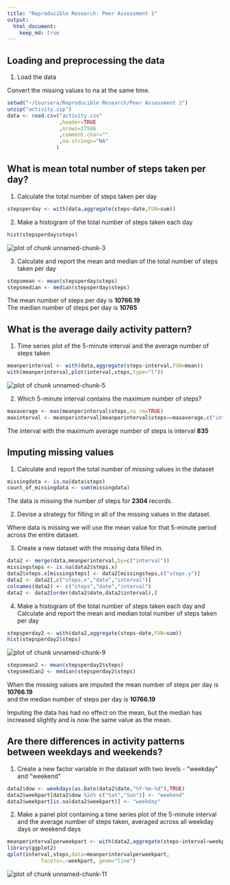 ```yaml
---
title: "Reproducible Research: Peer Assessment 1"
output: 
  html_document:
    keep_md: true
---
```


## Loading and preprocessing the data

1. Load the data

Convert the missing values to na at the same time.


```r
setwd("~/Coursera/Reproducible Research/Peer Assessment 1")
unzip("activity.zip")
data <- read.csv("activity.csv"
                 ,header=TRUE
                 ,nrows=17586
                 ,comment.char=""
                 ,na.strings="NA"
                )
```

## What is mean total number of steps taken per day?

1. Calculate the total number of steps taken per day


```r
stepsperday <- with(data,aggregate(steps~date,FUN=sum))
```

2. Make a histogram of the total number of steps taken each day


```r
hist(stepsperday$steps)
```

![plot of chunk unnamed-chunk-3](figure/unnamed-chunk-3-1.png) 

3. Calculate and report the mean and median of the total number of steps taken per day


```r
stepsmean <- mean(stepsperday$steps)
stepsmedian <- median(stepsperday$steps)
```

The mean number of steps per day is **10766.19**  
The median number of steps per day is **10765**

## What is the average daily activity pattern?

1. Time series plot of the 5-minute interval and the average number of steps taken


```r
meanperinterval <- with(data,aggregate(steps~interval,FUN=mean))
with(meanperinterval,plot(interval,steps,type="l"))
```

![plot of chunk unnamed-chunk-5](figure/unnamed-chunk-5-1.png) 

2. Which 5-minute interval contains the maximum number of steps?


```r
maxaverage <- max(meanperinterval$steps,na.rm=TRUE)
maxinterval <- meanperinterval[meanperinterval$steps==maxaverage,c("interval")]
```

The interval with the maximum average number of steps is interval **835**  

## Imputing missing values

1. Calculate and report the total number of missing values in the dataset


```r
missingdata <- is.na(data$steps)
count_of_missingdata <- sum(missingdata)
```

The data is missing the number of steps for **2304** records.

2. Devise a strategy for filling in all of the missing values in the dataset.

Where data is missing we will use the mean value for that 5-minute period
across the entire dataset.

3. Create a new dataset with the missing data filled in.


```r
data2 <- merge(data,meanperinterval,by=c("interval"))
missingsteps <- is.na(data2$steps.x)
data2$steps.x[missingsteps] <- data2[missingsteps,c("steps.y")]
data2 <- data2[,c("steps.x","date","interval")]
colnames(data2) <- c("steps","date","interval")
data2 <- data2[order(data2$date,data2$interval),]
```

4.  Make a histogram of the total number of steps taken each day and Calculate and 
report the mean and median total number of steps taken per day


```r
stepsperday2 <- with(data2,aggregate(steps~date,FUN=sum))
hist(stepsperday2$steps)
```

![plot of chunk unnamed-chunk-9](figure/unnamed-chunk-9-1.png) 

```r
stepsmean2 <- mean(stepsperday2$steps)
stepsmedian2 <- median(stepsperday2$steps)
```

When the missing values are imputed the mean number of steps per day is **10766.19**  
and the median number of steps per day is **10766.19**

Imputing the data has had no effect on the mean, but the median has increased slightly
and is now the same value as the mean.

## Are there differences in activity patterns between weekdays and weekends?

1. Create a new factor variable in the dataset with two levels - "weekday" and "weekend"


```r
data2$dow <- weekdays(as.Date(data2$date,"%Y-%m-%d"),TRUE)
data2$weekpart[data2$dow %in% c("Sat","Sun")] <- "weekend"
data2$weekpart[is.na(data2$weekpart)] <- "weekday"
```

2. Make a panel plot containing a time series plot of the 5-minute interval 
and the average number of steps taken, averaged across all weekday days or weekend days 


```r
meanperintervalperweekpart <- with(data2,aggregate(steps~interval+weekpart,FUN=mean))
library(ggplot2)
qplot(interval,steps,data=meanperintervalperweekpart,
           facets=.~weekpart, geom="line") 
```

![plot of chunk unnamed-chunk-11](figure/unnamed-chunk-11-1.png) 
